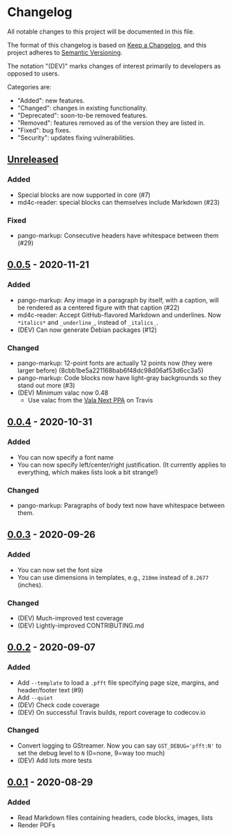 # Changelog

All notable changes to this project will be documented in this file.

The format of this changelog is based on [Keep a Changelog](https://keepachangelog.com/en/1.0.0/),
and this project adheres to [Semantic Versioning](https://semver.org/spec/v2.0.0.html).

The notation "(DEV)" marks changes of interest primarily to developers
as opposed to users.

Categories are:

- "Added": new features.
- "Changed": changes in existing functionality.
- "Deprecated": soon-to-be removed features.
- "Removed": features removed as of the version they are listed in.
- "Fixed": bug fixes.
- "Security": updates fixing vulnerabilities.

## [Unreleased]

### Added

- Special blocks are now supported in core (#7)
- md4c-reader: special blocks can themselves include Markdown (#23)

### Fixed

- pango-markup: Consecutive headers have whitespace between them (#29)

## [0.0.5] - 2020-11-21

### Added

- pango-markup: Any image in a paragraph by itself, with a caption, will be rendered as a centered figure with that caption (#22)
- md4c-reader: Accept GitHub-flavored Markdown and underlines.  Now `*italics*` and `_underline_`, instead of `_italics_`.
- (DEV) Can now generate Debian packages (#12)

### Changed

- pango-markup: 12-point fonts are actually 12 points now (they were larger before) (8cbb1be5a221168bab6f48dc98d06af53d6cc3a5)
- pango-markup: Code blocks now have light-gray backgrounds so they stand out more (#3)
- (DEV) Minimum valac now 0.48
  - Use valac from the [Vala Next PPA](https://launchpad.net/~vala-team/+archive/ubuntu/next) on Travis

## [0.0.4] - 2020-10-31

### Added

- You can now specify a font name
- You can now specify left/center/right justification.  (It currently applies to everything, which makes lists look a bit strange!)

### Changed

- pango-markup: Paragraphs of body text now have whitespace between them.

## [0.0.3] - 2020-09-26

### Added

- You can now set the font size
- You can use dimensions in templates, e.g., `210mm` instead of `8.2677` (inches).

### Changed

- (DEV) Much-improved test coverage
- (DEV) Lightly-improved CONTRIBUTING.md

## [0.0.2] - 2020-09-07

### Added

- Add `--template` to load a `.pfft` file specifying page size, margins, and header/footer text (#9)
- Add `--quiet`
- (DEV) Check code coverage
- (DEV) On successful Travis builds, report coverage to codecov.io

### Changed

- Convert logging to GStreamer.  Now you can say `GST_DEBUG='pfft:N'` to set the debug level to `N` (0=none, 9=way too much)
- (DEV) Add lots more tests

## [0.0.1] - 2020-08-29

### Added

- Read Markdown files containing headers, code blocks, images, lists
- Render PDFs

[Unreleased]: https://github.com/cxw42/pfft/compare/v0.0.5...HEAD
[0.0.5]: https://github.com/cxw42/pfft/compare/v0.0.4...v0.0.5
[0.0.4]: https://github.com/cxw42/pfft/compare/v0.0.3...v0.0.4
[0.0.3]: https://github.com/cxw42/pfft/compare/v0.0.2...v0.0.3
[0.0.2]: https://github.com/cxw42/pfft/compare/v0.0.1...v0.0.2
[0.0.1]: https://github.com/cxw42/pfft/compare/cc7632e090218a32fb631734d1eb0e39adfdf173...v0.0.1
